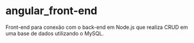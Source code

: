 # angular_front-end
Front-end para conexão com o back-end em Node.js que realiza CRUD em uma base de dados utilizando o MySQL.
